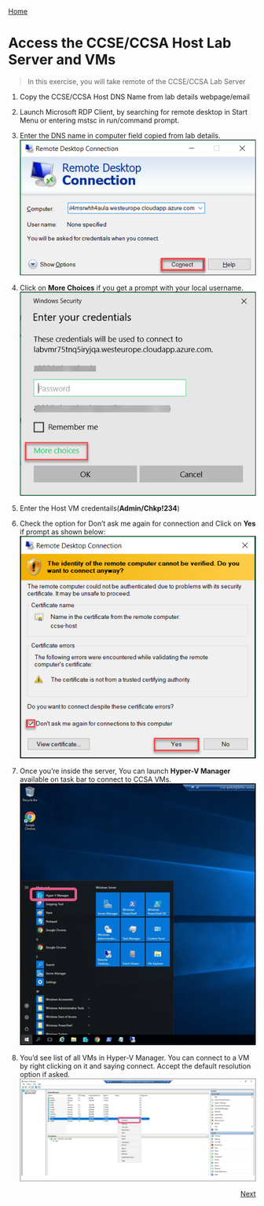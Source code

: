 [Home](./../README.md)
# Access the CCSE/CCSA Host Lab Server and VMs

> In this exercise, you will take remote of the CCSE/CCSA Lab Server
1. Copy the CCSE/CCSA Host DNS Name from lab details webpage/email
2. Launch Microsoft RDP Client, by searching for remote desktop in Start Menu or entering mstsc
in run/command prompt.
3. Enter the DNS name in computer field copied from lab details.
![](images/image6.png)

4. Click on **More Choices** if you get a prompt with your local username.
![](images/image7.png)
5. Enter the Host VM credentails(**Admin/Chkp!234**) 
6. Check the option for Don’t ask me again for connection and Click on **Yes** if prompt as shown
below:
![](images/image8.png)
7.  Once you’re inside the server, You can launch **Hyper-V Manager** available on task bar to
connect to CCSA VMs. 
 ![](images/image09.png)

8. You’d see list of all VMs in Hyper-V Manager. You can connect to a VM by right clicking on it
and saying connect. Accept the default resolution option if asked. 
![](images/image100.png)
<div align="right"> <a href ="./Exercise-3-Start-VMs-using-Hyper-V.md#exercise-3-start-vms-using-hyper-v-manager">Next</a> </div>
